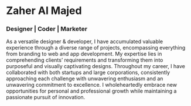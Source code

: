 # Zaher Al Majed

### Designer | Coder | Marketer

As a versatile designer & developer, I have accumulated valuable experience through a diverse range of projects, encompassing everything from branding to web and app development. My expertise lies in comprehending clients’ requirements and transforming them into purposeful and visually captivating designs. Throughout my career, I have collaborated with both startups and large corporations, consistently approaching each challenge with unwavering enthusiasm and an unwavering commitment to excellence. I wholeheartedly embrace new opportunities for personal and professional growth while maintaining a passionate pursuit of innovation.
